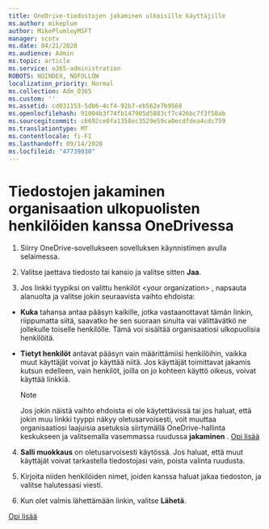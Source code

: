 ```yaml
---
title: OneDrive-tiedostojen jakaminen ulkoisille käyttäjille
ms.author: mikeplum
author: MikePlumleyMSFT
manager: scotv
ms.date: 04/21/2020
ms.audience: Admin
ms.topic: article
ms.service: o365-administration
ROBOTS: NOINDEX, NOFOLLOW
localization_priority: Normal
ms.collection: Adm_O365
ms.custom: ''
ms.assetid: cd031153-5db6-4cf4-92b7-eb562e7b9568
ms.openlocfilehash: 91004b3f74fb147905d5083cf7c426bc7f3f58ab
ms.sourcegitcommit: c6692ce0fa1358ec3529e59ca0ecdfdea4cdc759
ms.translationtype: MT
ms.contentlocale: fi-FI
ms.lasthandoff: 09/14/2020
ms.locfileid: "47739030"
---
```

# <a name="share-files-in-onedrive-with-people-outside-your-organization"></a>Tiedostojen jakaminen organisaation ulkopuolisten henkilöiden kanssa OneDrivessa

1. Siirry OneDrive-sovellukseen sovelluksen käynnistimen avulla selaimessa. 
    
2. Valitse jaettava tiedosto tai kansio ja valitse sitten **Jaa**. 
    
3. Jos linkki tyypiksi on valittu henkilöt \<your organization\> , napsauta alanuolta ja valitse jokin seuraavista vaihto ehdoista: 
    
  - **Kuka** tahansa antaa pääsyn kaikille, jotka vastaanottavat tämän linkin, riippumatta siitä, saavatko he sen suoraan sinulta vai välittävätkö ne jollekulle toiselle henkilölle. Tämä voi sisältää organisaatiosi ulkopuolisia henkilöitä. 
    
  - **Tietyt henkilöt** antavat pääsyn vain määrittämiisi henkilöihin, vaikka muut käyttäjät voivat jo käyttää niitä. Jos käyttäjät toimittavat jakamis kutsun edelleen, vain henkilöt, joilla on jo kohteen käyttö oikeus, voivat käyttää linkkiä. 
    
    > [!NOTE]
    > Jos jokin näistä vaihto ehdoista ei ole käytettävissä tai jos haluat, että jokin muu linkki tyyppi näkyy oletusarvoisesti, voit muuttaa organisaatiosi laajuisia asetuksia siirtymällä OneDrive-hallinta keskukseen ja valitsemalla vasemmassa ruudussa **jakaminen** . [Opi lisää](https://go.microsoft.com/fwlink/?linkid=871961)
  
4. **Salli muokkaus** on oletusarvoisesti käytössä. Jos haluat, että muut käyttäjät voivat tarkastella tiedostojasi vain, poista valinta ruudusta. 
    
5. Kirjoita niiden henkilöiden nimet, joiden kanssa haluat jakaa tiedoston, ja valitse halutessasi viesti.
    
6. Kun olet valmis lähettämään linkin, valitse **Lähetä**. 
    
[Opi lisää](https://go.microsoft.com/fwlink/?linkid=871861)
  


